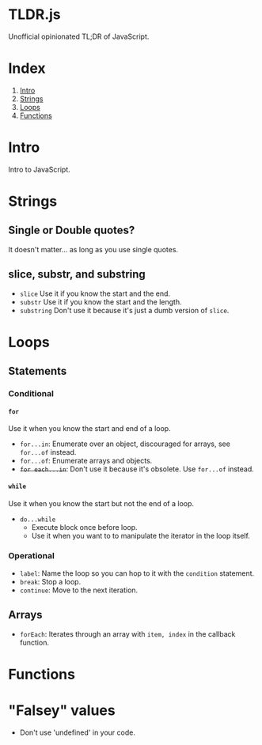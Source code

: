 TLDR.js
=======
Unofficial opinionated TL;DR of JavaScript.

# Index
1. [Intro](#intro)
1. [Strings](#strings)
1. [Loops](#Loops)
1. [Functions](#functions)

# Intro
Intro to JavaScript.

# Strings
## Single or Double quotes?
It doesn't matter... as long as you use single quotes.

## slice, substr, and substring
+ `slice` Use it if you know the start and the end.
+ `substr` Use it if you know the start and the length.
+ `substring` Don't use it because it's just a dumb version of `slice`.

# Loops
## Statements
### Conditional
#### `for`
Use it when you know the start and end of a loop.

+ `for...in`: Enumerate over an object, discouraged for arrays, see `for...of` instead.
+ `for...of`: Enumerate arrays and objects.
+ <s>`for each...in`</s>: Don't use it because it's obsolete. Use `for...of` instead.

#### `while`
Use it when you know the start but not the end of a loop.

+ `do...while`
  + Execute block once before loop.
  + Use it when you want to to manipulate the iterator in the loop itself.

### Operational
+ `label`: Name the loop so you can hop to it with the `condition` statement.
+ `break`: Stop a loop.
+ `continue`: Move to the next iteration.

## Arrays
+ `forEach`: Iterates through an array with `item, index` in the callback function.

# Functions

# "Falsey" values
+ Don't use 'undefined' in your code.
